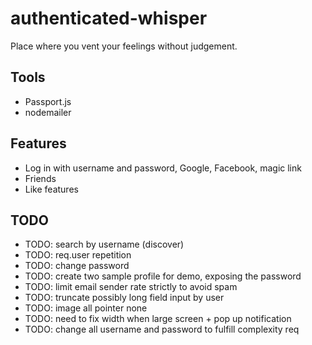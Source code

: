 # authenticated-whisper

Place where you vent your feelings without judgement.

## Tools

- Passport.js
- nodemailer

## Features

- Log in with username and password, Google, Facebook, magic link
- Friends
- Like features

## TODO

- TODO: search by username (discover)
- TODO: req.user repetition
- TODO: change password
- TODO: create two sample profile for demo, exposing the password
- TODO: limit email sender rate strictly to avoid spam
- TODO: truncate possibly long field input by user
- TODO: image all pointer none
- TODO: need to fix width when large screen + pop up notification
- TODO: change all username and password to fulfill complexity req
